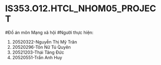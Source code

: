 # IS353.O12.HTCL_NHOM05_PROJECT 
#Đồ án môn Mạng xã hội
#Người thực hiện:
1. 20520322-Nguyễn Thị Mỹ Trân
2. 20520296-Tôn Nữ Tú Quyên
3. 20521203-Thái Tăng Đức
4. 20520551-Trần Anh Huy
